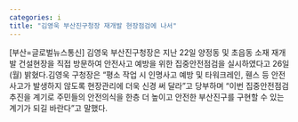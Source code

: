 ```yaml
---
categories: i
title: "김영욱 부산진구청장 재개발 현장점검에 나서"
---
```

[부산=글로벌뉴스통신] 김영욱 부산진구청장은 지난 22일 양정동 및 초읍동 소재 재개발 건설현장을 직접 방문하여 안전사고 예방을 위한 집중안전점검을 실시하였다고 26일(월) 밝혔다.김영욱 구청장은 “평소 작업 시 인명사고 예방 및 타워크레인, 휀스 등 안전사고가 발생하지 않도록 현장관리에 더욱 신경 써 달라”고 당부하며 “이번 집중안전점검 추진을 계기로 주민들의 안전의식을 한층 더 높이고 안전한 부산진구를 구현할 수 있는 계기가 되길 바란다”고 말했다.